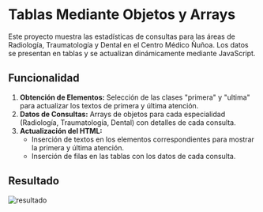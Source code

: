 # Tablas Mediante Objetos y Arrays

Este proyecto muestra las estadísticas de consultas para las áreas de Radiología, 
Traumatología y Dental en el Centro Médico Ñuñoa. 
Los datos se presentan en tablas y se actualizan dinámicamente mediante JavaScript.

## Funcionalidad

1. **Obtención de Elementos:** Selección de las clases "primera" y "ultima"
   para actualizar los textos de primera y última atención.
2. **Datos de Consultas:** Arrays de objetos para cada especialidad (Radiología, Traumatología, Dental)
    con detalles de cada consulta.
3. **Actualización del HTML:**
   - Inserción de textos en los elementos correspondientes para mostrar la primera y última atención.
   - Inserción de filas en las tablas con los datos de cada consulta.
  
## Resultado

![resultado](https://github.com/user-attachments/assets/2ce6c0b0-463c-425d-abfd-3970599250c2)
